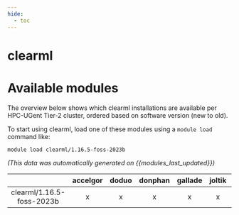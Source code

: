 ```yaml
---
hide:
  - toc
---
```


clearml
=======

# Available modules


The overview below shows which clearml installations are available per HPC-UGent Tier-2 cluster, ordered based on software version (new to old).

To start using clearml, load one of these modules using a `module load` command like:

```shell
module load clearml/1.16.5-foss-2023b
```

*(This data was automatically generated on {{modules_last_updated}})*  

| |accelgor|doduo|donphan|gallade|joltik|shinx|
| :---: | :---: | :---: | :---: | :---: | :---: | :---: |
|clearml/1.16.5-foss-2023b|x|x|x|x|x|x|
